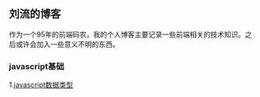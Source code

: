 ## 刘流的博客
作为一个95年的前端码农，我的个人博客主要记录一些前端相关的技术知识。之后或许会加入一些意义不明的东西。
### javascript基础
1.[javascript数据类型](https://github.com/liuliu1995/blog/issues/1)
